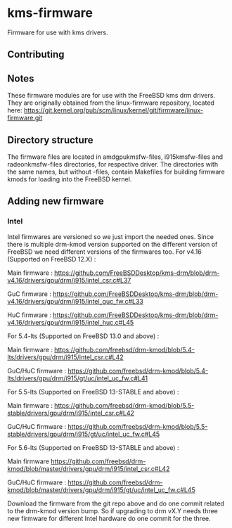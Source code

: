 # kms-firmware
Firmware for use with kms drivers.

## Contributing

## Notes
These firmware modules are for use with the FreeBSD kms drm drivers.  They are
originally obtained from the linux-firmware repository, located here:
https://git.kernel.org/pub/scm/linux/kernel/git/firmware/linux-firmware.git

## Directory structure
The firmware files are located in amdgpukmsfw-files, i915kmsfw-files
and radeonkmsfw-files directories, for respective driver.
The directories with the same names, but without -files, contain Makefiles for
building firmware kmods for loading into the FreeBSD kernel.

## Adding new firmware
### Intel
Intel firmwares are versioned so we just import the needed ones.
Since there is multiple drm-kmod version supported on the different
version of FreeBSD we need different versions of the firmwares too.
For v4.16 (Supported on FreeBSD 12.X) :

Main firmware : https://github.com/FreeBSDDesktop/kms-drm/blob/drm-v4.16/drivers/gpu/drm/i915/intel_csr.c#L37

GuC firmware : https://github.com/FreeBSDDesktop/kms-drm/blob/drm-v4.16/drivers/gpu/drm/i915/intel_guc_fw.c#L33

HuC firmware : https://github.com/FreeBSDDesktop/kms-drm/blob/drm-v4.16/drivers/gpu/drm/i915/intel_huc.c#L45

For 5.4-lts (Supported on FreeBSD 13.0 and above) :

Main firmware : https://github.com/freebsd/drm-kmod/blob/5.4-lts/drivers/gpu/drm/i915/intel_csr.c#L42

GuC/HuC firmware : https://github.com/freebsd/drm-kmod/blob/5.4-lts/drivers/gpu/drm/i915/gt/uc/intel_uc_fw.c#L41

For 5.5-lts (Supported on FreeBSD 13-STABLE and above) :

Main firmware : https://github.com/freebsd/drm-kmod/blob/5.5-stable/drivers/gpu/drm/i915/intel_csr.c#L42

GuC/HuC firmware : https://github.com/freebsd/drm-kmod/blob/5.5-stable/drivers/gpu/drm/i915/gt/uc/intel_uc_fw.c#L45

For 5.6-lts (Supported on FreeBSD 13-STABLE and above) :

Main firmware https://github.com/freebsd/drm-kmod/blob/master/drivers/gpu/drm/i915/intel_csr.c#L42

GuC/HuC firmware : https://github.com/freebsd/drm-kmod/blob/master/drivers/gpu/drm/i915/gt/uc/intel_uc_fw.c#L45

Download the firmware from the git repo above and do one commit related to the drm-kmod version bump.
So if upgrading to drm vX.Y needs three new firmware for different Intel hardware do one commit for the three.
